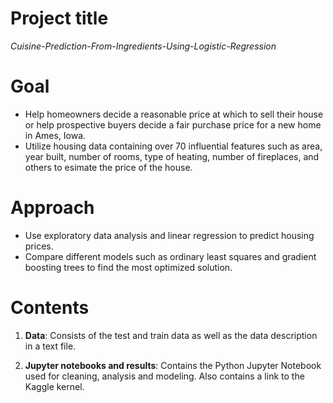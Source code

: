 # Project title

*Cuisine-Prediction-From-Ingredients-Using-Logistic-Regression*

# Goal

- Help homeowners decide a reasonable price at which to sell their house or help prospective buyers decide a fair purchase price for a new home in Ames, Iowa.
- Utilize housing data containing over 70 influential features such as area, year built, number of rooms, type of heating, number of fireplaces, and others to esimate the price of the house. 

# Approach 

- Use exploratory data analysis and linear regression to predict housing prices. 
- Compare different models such as ordinary least squares and gradient boosting trees to find the most optimized solution. 

# Contents

1. **Data**: Consists of the test and train data as well as the data description in a text file.  

2. **Jupyter notebooks and results**: Contains the Python Jupyter Notebook used for cleaning, analysis and modeling. Also contains a link to the Kaggle kernel. 
